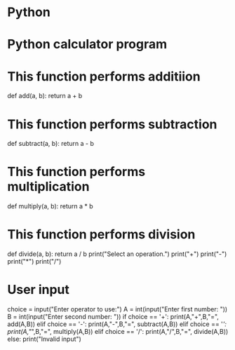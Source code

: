 # Python

# Python calculator program
# This function performs additiion
def add(a, b):
   return a + b
# This function performs subtraction
def subtract(a, b):
   return a - b
# This function performs multiplication
def multiply(a, b):
   return a * b
# This function performs division
def divide(a, b):
return a / b
print("Select an operation.")
print("+")
print("-")
print("*")
print("/")
# User input
choice = input("Enter operator to use:")
A = int(input("Enter first number: "))
B = int(input("Enter second number: "))
if choice == '+':
   print(A,"+",B,"=", add(A,B))
elif choice == '-':
   print(A,"-",B,"=", subtract(A,B))
elif choice == '*':
   print(A,"*",B,"=", multiply(A,B))
elif choice == '/':
   print(A,"/",B,"=", divide(A,B))
else:
print("Invalid input")
